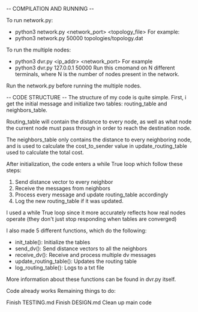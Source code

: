 -- COMPILATION AND RUNNING --

To run network.py:

- python3 network.py <network_port> <topology_file>
  For example:
- python3 network.py 50000 topologies/topology.dat

To run the multiple nodes:

- python3 dvr.py <ip_addr> <network_port>
  For example
- python3 dvr.py 127.0.0.1 50000
  Run this cmomand on N different terminals, where N is the number of nodes present
  in the network.

Run the network.py before running the multiple nodes.

-- CODE STRUCTURE --
The structure of my code is quite simple.
First, i get the initial message and initialize two tables: routing_table and neighbors_table.

Routing_table will contain the distance to every node, as well as what node the current node must pass through in order to reach the destination node.

The neighbors_table only contains the distance to every neighboring node, and is used to calculate the cost_to_sender value in update_routing_table used to calculate the total cost.

After initialization, the code enters a while True loop which follow these steps:

1. Send distance vector to every neighbor
2. Receive the messages from neighbors
3. Process every message and update routing_table accordingly
4. Log the new routing_table if it was updated.

I used a while True loop since it more accurately reflects how real nodes operate (they don't just stop responding when tables are converged)

I also made 5 different functions, which do the following:

- init_table(): Initialize the tables
- send_dv(): Send distance vectors to all the neighbors
- receive_dv(): Receive and process multiple dv messages
- update_routing_table(): Updates the routing table
- log_routing_table(): Logs to a txt file

More information about these functions can be found in dvr.py itself.


Code already works
Remaining things to do:

Finish TESTING.md
Finish DESIGN.md
Clean up main code